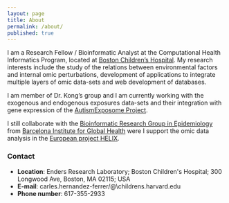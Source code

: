 ```yaml
---
layout: page
title: About
permalink: /about/
published: true
---
```


I am a Research Fellow / Bioinformatic Analyst at the Computational Health Informatics Program, located at [Boston Children’s Hospital](https://www.childrenshospital.org). My research interests include the study of the relations between environmental factors and internal omic perturbations, development of applications to integrate multiple layers of omic data-sets and web development of databases.

I am member of Dr. Kong’s group and I am currently working with the exogenous and endogenous exposures data-sets and their integration with gene expression of the [AutismExposome Project](http://autismexposome.org/).

I still collaborate with the [Bioinformatic Research Group in Epidemiology](http://brge.isglobal.org/) from [Barcelona Institute for Global Health](https://www.isglobal.org/) were I support the omic data analysis in the [European project HELIX](http://www.projecthelix.eu/).

### Contact

* __Location__: Enders Research Laboratory; Boston Children's Hospital; 300 Longwood Ave, Boston, MA 02115; USA
* __E-mail__: carles.hernandez-ferrer/@\childrens.harvard.edu
* __Phone number__: 617-355-2933
